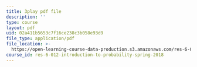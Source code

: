 ```yaml
---
title: 3play pdf file
description: ''
type: course
layout: pdf
uid: 02a411b5653c7f16ce238c3b058e93d9
file_type: application/pdf
file_location: >-
  https://open-learning-course-data-production.s3.amazonaws.com/res-6-012-introduction-to-probability-spring-2018/02a411b5653c7f16ce238c3b058e93d9_o_qO7RYBF10.pdf
course_id: res-6-012-introduction-to-probability-spring-2018
---
```

